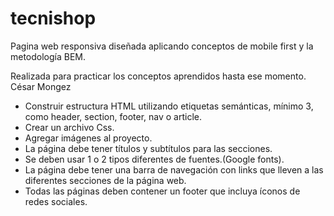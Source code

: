 # tecnishop
Pagina web responsiva diseñada aplicando conceptos de mobile first y la metodología BEM. 

Realizada para practicar los conceptos aprendidos hasta ese momento. 
César Mongez

- Construir estructura HTML utilizando etiquetas semánticas, mínimo 3, como
header, section, footer, nav o article.
- Crear un archivo Css.
- Agregar imágenes al proyecto.
- La página debe tener títulos y subtítulos para las secciones.
- Se deben usar 1 o 2 tipos diferentes de fuentes.(Google fonts).
- La página debe tener una barra de navegación con links que lleven a las
diferentes secciones de la página web.
- Todas las páginas deben contener un footer que incluya íconos de redes sociales.
